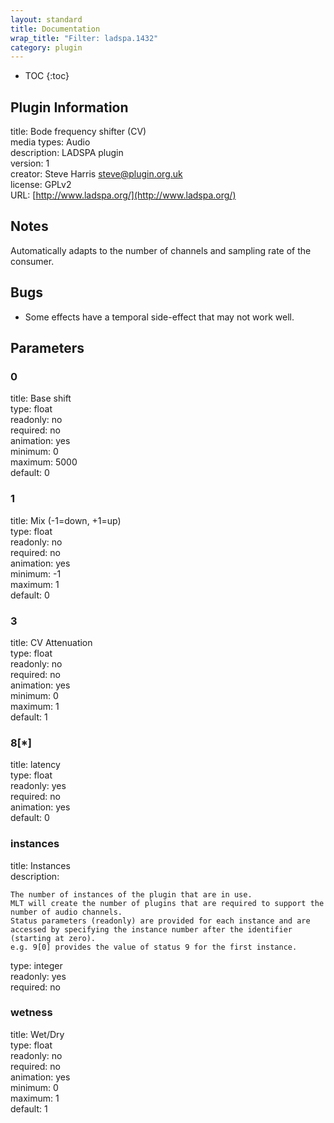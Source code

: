 ```yaml
---
layout: standard
title: Documentation
wrap_title: "Filter: ladspa.1432"
category: plugin
---
```

* TOC
{:toc}

## Plugin Information

title: Bode frequency shifter (CV)  
media types:
Audio  
description: LADSPA plugin  
version: 1  
creator: Steve Harris <steve@plugin.org.uk>  
license: GPLv2  
URL: [http://www.ladspa.org/](http://www.ladspa.org/)  

## Notes

Automatically adapts to the number of channels and sampling rate of the consumer.

## Bugs

* Some effects have a temporal side-effect that may not work well.


## Parameters

### 0

title: Base shift    
type: float  
readonly: no  
required: no  
animation: yes  
minimum: 0  
maximum: 5000  
default: 0  

### 1

title: Mix (-1=down, +1=up)    
type: float  
readonly: no  
required: no  
animation: yes  
minimum: -1  
maximum: 1  
default: 0  

### 3

title: CV Attenuation    
type: float  
readonly: no  
required: no  
animation: yes  
minimum: 0  
maximum: 1  
default: 1  

### 8[*]

title: latency    
type: float  
readonly: yes  
required: no  
animation: yes  
default: 0  

### instances

title: Instances    
description:
```
The number of instances of the plugin that are in use.
MLT will create the number of plugins that are required to support the number of audio channels.
Status parameters (readonly) are provided for each instance and are accessed by specifying the instance number after the identifier (starting at zero).
e.g. 9[0] provides the value of status 9 for the first instance.
```
type: integer  
readonly: yes  
required: no  

### wetness

title: Wet/Dry    
type: float  
readonly: no  
required: no  
animation: yes  
minimum: 0  
maximum: 1  
default: 1  

